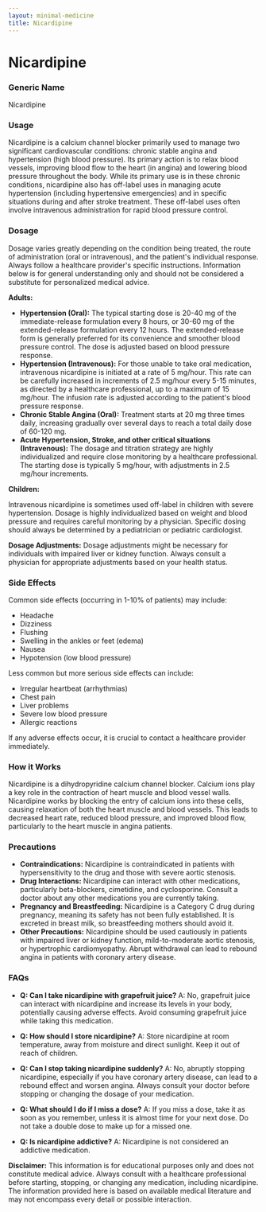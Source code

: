 ```yaml
---
layout: minimal-medicine
title: Nicardipine
---
```


# Nicardipine
### Generic Name
Nicardipine

### Usage
Nicardipine is a calcium channel blocker primarily used to manage two significant cardiovascular conditions: chronic stable angina and hypertension (high blood pressure).  Its primary action is to relax blood vessels, improving blood flow to the heart (in angina) and lowering blood pressure throughout the body.  While its primary use is in these chronic conditions, nicardipine also has off-label uses in managing acute hypertension (including hypertensive emergencies) and in specific situations during and after stroke treatment.  These off-label uses often involve intravenous administration for rapid blood pressure control.

### Dosage
Dosage varies greatly depending on the condition being treated, the route of administration (oral or intravenous), and the patient's individual response.  Always follow a healthcare provider's specific instructions.  Information below is for general understanding only and should not be considered a substitute for personalized medical advice.

**Adults:**

* **Hypertension (Oral):**  The typical starting dose is 20-40 mg of the immediate-release formulation every 8 hours, or 30-60 mg of the extended-release formulation every 12 hours.  The extended-release form is generally preferred for its convenience and smoother blood pressure control.  The dose is adjusted based on blood pressure response.
* **Hypertension (Intravenous):** For those unable to take oral medication, intravenous nicardipine is initiated at a rate of 5 mg/hour.  This rate can be carefully increased in increments of 2.5 mg/hour every 5-15 minutes, as directed by a healthcare professional, up to a maximum of 15 mg/hour.  The infusion rate is adjusted according to the patient's blood pressure response.
* **Chronic Stable Angina (Oral):**  Treatment starts at 20 mg three times daily, increasing gradually over several days to reach a total daily dose of 60-120 mg.
* **Acute Hypertension, Stroke, and other critical situations (Intravenous):** The dosage and titration strategy are highly individualized and require close monitoring by a healthcare professional.  The starting dose is typically 5 mg/hour, with adjustments in 2.5 mg/hour increments.

**Children:**

Intravenous nicardipine is sometimes used off-label in children with severe hypertension. Dosage is highly individualized based on weight and blood pressure and requires careful monitoring by a physician.  Specific dosing should always be determined by a pediatrician or pediatric cardiologist.

**Dosage Adjustments:** Dosage adjustments might be necessary for individuals with impaired liver or kidney function.  Always consult a physician for appropriate adjustments based on your health status.


### Side Effects
Common side effects (occurring in 1-10% of patients) may include:

* Headache
* Dizziness
* Flushing
* Swelling in the ankles or feet (edema)
* Nausea
* Hypotension (low blood pressure)


Less common but more serious side effects can include:

* Irregular heartbeat (arrhythmias)
* Chest pain
* Liver problems
* Severe low blood pressure
* Allergic reactions

If any adverse effects occur, it is crucial to contact a healthcare provider immediately.


### How it Works
Nicardipine is a dihydropyridine calcium channel blocker.  Calcium ions play a key role in the contraction of heart muscle and blood vessel walls. Nicardipine works by blocking the entry of calcium ions into these cells, causing relaxation of both the heart muscle and blood vessels. This leads to decreased heart rate, reduced blood pressure, and improved blood flow, particularly to the heart muscle in angina patients.

### Precautions
* **Contraindications:** Nicardipine is contraindicated in patients with hypersensitivity to the drug and those with severe aortic stenosis.
* **Drug Interactions:** Nicardipine can interact with other medications, particularly beta-blockers, cimetidine, and cyclosporine. Consult a doctor about any other medications you are currently taking.
* **Pregnancy and Breastfeeding:** Nicardipine is a Category C drug during pregnancy, meaning its safety has not been fully established. It is excreted in breast milk, so breastfeeding mothers should avoid it.
* **Other Precautions:** Nicardipine should be used cautiously in patients with impaired liver or kidney function, mild-to-moderate aortic stenosis, or hypertrophic cardiomyopathy.  Abrupt withdrawal can lead to rebound angina in patients with coronary artery disease.


### FAQs
* **Q: Can I take nicardipine with grapefruit juice?** A: No, grapefruit juice can interact with nicardipine and increase its levels in your body, potentially causing adverse effects.  Avoid consuming grapefruit juice while taking this medication.

* **Q: How should I store nicardipine?** A: Store nicardipine at room temperature, away from moisture and direct sunlight.  Keep it out of reach of children.

* **Q: Can I stop taking nicardipine suddenly?** A: No, abruptly stopping nicardipine, especially if you have coronary artery disease, can lead to a rebound effect and worsen angina.  Always consult your doctor before stopping or changing the dosage of your medication.

* **Q: What should I do if I miss a dose?** A: If you miss a dose, take it as soon as you remember, unless it is almost time for your next dose.  Do not take a double dose to make up for a missed one.

* **Q: Is nicardipine addictive?** A: Nicardipine is not considered an addictive medication.

**Disclaimer:** This information is for educational purposes only and does not constitute medical advice. Always consult with a healthcare professional before starting, stopping, or changing any medication, including nicardipine.  The information provided here is based on available medical literature and may not encompass every detail or possible interaction.
